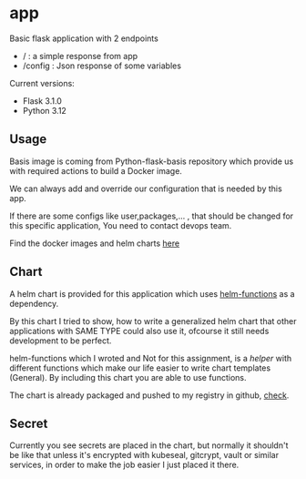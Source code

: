 # app
Basic flask application with 2 endpoints
- /       : a simple response from app
- /config : Json response of some variables

Current versions:
* Flask 3.1.0
* Python 3.12

## Usage
Basis image is coming from Python-flask-basis repository which provide us with required actions to build a Docker image.

We can always add and override our configuration that is needed by this app.

If there are some configs like user,packages,... , that should be changed for this specific application, You need to contact devops team.

Find the docker images and helm charts [here](https://github.com/hosein-yousefii?ecosystem=container&tab=packages)

## Chart
A helm chart is provided for this application which uses [helm-functions](https://github.com/users/hosein-yousefii/packages/container/package/mytomorrows%2Fcharts%2Fhelm-functions) 
as a dependency.

By this chart I tried to show, how to write a generalized helm chart that other applications with SAME TYPE could also use it, ofcourse it still 
needs development to be perfect.

helm-functions which I wroted and Not for this assignment, is a _helper_ with different functions which make our life easier to write 
chart templates (General). By including this chart you are able to use functions.

The chart is already packaged and pushed to my registry in github, [check](https://github.com/users/hosein-yousefii/packages/container/package/mytomorrows%2Fcharts%2Fflask-config-app).

## Secret
Currently you see secrets are placed in the chart, but normally it shouldn't be like that unless it's encrypted with kubeseal, gitcrypt, vault or 
similar services, in order to make the job easier I just placed it there.
